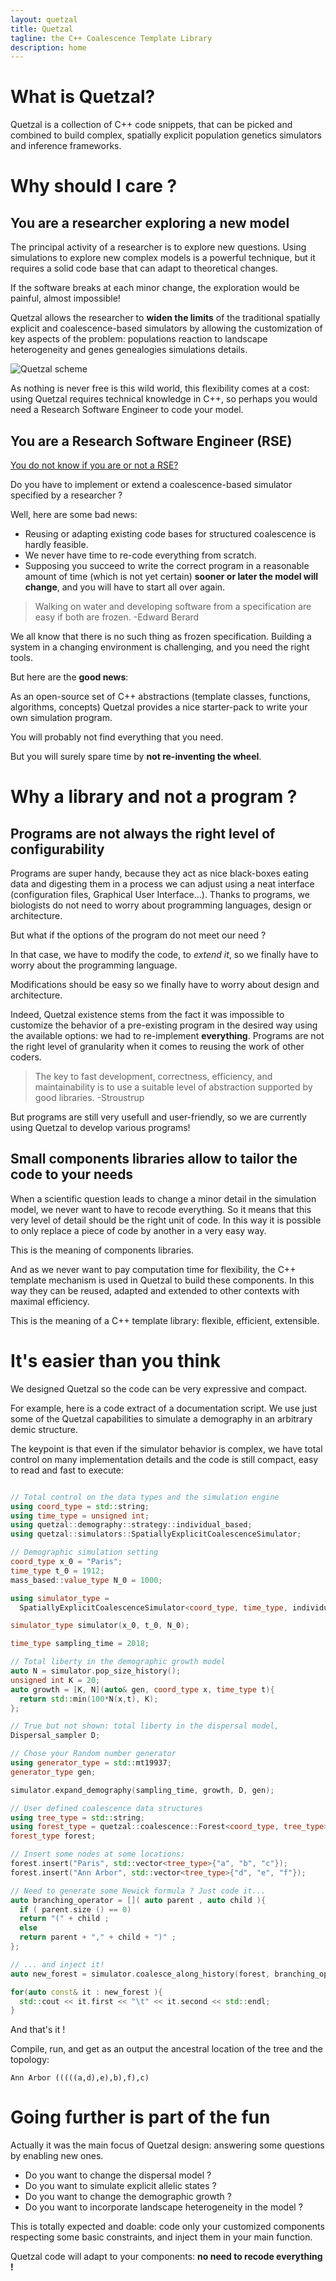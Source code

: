 ```yaml
---
layout: quetzal
title: Quetzal
tagline: the C++ Coalescence Template Library
description: home
---
```


# What is Quetzal?

Quetzal is a collection of C++ code snippets, that can be picked and combined to
build complex, spatially explicit population genetics simulators and inference frameworks.

# Why should I care ?

## You are a researcher exploring a new model

The principal activity of a researcher is to explore new questions. Using simulations
to explore new complex models is a powerful technique, but it requires a solid
code base that can adapt to theoretical changes.

If the software breaks at each minor change, the exploration would be
painful, almost impossible!

Quetzal allows the researcher to **widen the limits** of the traditional spatially explicit
and coalescence-based simulators by allowing the customization of key aspects of
the problem: populations reaction to landscape heterogeneity and genes genealogies
simulations details.

![Quetzal scheme]( {{site.url}}/draw/quetzal_scheme.png)

As nothing is never free is this wild world, this flexibility comes at a cost:
using Quetzal requires technical knowledge in C++, so perhaps you would need a
Research Software Engineer to code your model.

## You are a Research Software Engineer (RSE)

[You do not know if you are or not a RSE?](https://rse.ac.uk/who/)

Do you have to implement or extend a coalescence-based simulator specified by a researcher ?

Well, here are some bad news:
 - Reusing or adapting existing code bases for structured coalescence is hardly feasible.
 - We never have time to re-code everything from scratch.
 - Supposing you succeed to write the correct program
in a reasonable amount of time (which is not yet certain) **sooner or later the model will change**,
and you will have to start all over again.

> Walking on water and developing software from a specification are easy if both are frozen.
> -Edward Berard

We all know that there is no such thing as frozen specification. Building a
system in a changing environment is challenging, and you need the right tools.

But here are the **good news**:

As an open-source set of C++ abstractions (template classes, functions, algorithms, concepts)
Quetzal provides a nice starter-pack to write your own simulation program.

You will probably not find everything that you need.

But you will surely spare time by **not re-inventing the wheel**.

# Why a library and not a program ?

## Programs are not always the right level of configurability

Programs are super handy, because they act as nice black-boxes eating data and
digesting them in a process we can adjust using a neat interface (configuration files,
Graphical User Interface...). Thanks to programs, we biologists do not need to
worry about programming languages, design or architecture.

But what if the options of the program do not meet our need ?

In that case, we have to modify the code, to *extend it*, so we finally have to
worry about the programming language.

Modifications should be easy so we finally have to worry about design and architecture.

Indeed, Quetzal existence stems from the fact it was impossible to customize the behavior
of a pre-existing program in the desired way using the available options: we had
to re-implement **everything**. Programs are not the right level of
granularity when it comes to reusing the work of other coders.

> The key to fast development, correctness, efficiency, and maintainability is
to use a suitable level of abstraction supported by good libraries.
> -Stroustrup

But programs are still very usefull and user-friendly, so we are currently using Quetzal
to develop various programs!

## Small components libraries allow to tailor the code to your needs

When a scientific question leads to change a minor detail in the simulation model,
we never want to have to recode everything. So it means that this very level of
detail should be the right unit of code. In this way it is possible to only replace
a piece of code by another in a very easy way.

This is the meaning of components libraries.

And as we never want to pay computation time for flexibility, the C++ template
mechanism is used in Quetzal to build these components. In this way they can be
reused, adapted and extended to other contexts with maximal efficiency.

This is the meaning of a C++ template library: flexible, efficient, extensible.

# It's easier than you think

We designed Quetzal so the code can be very expressive and compact.

For example, here is a code extract of a documentation script. We use just some
of the Quetzal capabilities to simulate a demography in an arbitrary demic structure.

The keypoint is that even if the simulator behavior is complex, we have total control
on many implementation details and the code is still
compact, easy to read and fast to execute:

```cpp

// Total control on the data types and the simulation engine
using coord_type = std::string;
using time_type = unsigned int;
using quetzal::demography::strategy::individual_based;
using quetzal::simulators::SpatiallyExplicitCoalescenceSimulator;

// Demographic simulation setting
coord_type x_0 = "Paris";
time_type t_0 = 1912;
mass_based::value_type N_0 = 1000;

using simulator_type =
  SpatiallyExplicitCoalescenceSimulator<coord_type, time_type, individual_based>;

simulator_type simulator(x_0, t_0, N_0);

time_type sampling_time = 2018;

// Total liberty in the demographic growth model
auto N = simulator.pop_size_history();
unsigned int K = 20;
auto growth = [K, N](auto& gen, coord_type x, time_type t){
  return std::min(100*N(x,t), K);
};

// True but not shown: total liberty in the dispersal model,
Dispersal_sampler D;

// Chose your Random number generator
using generator_type = std::mt19937;
generator_type gen;

simulator.expand_demography(sampling_time, growth, D, gen);

// User defined coalescence data structures
using tree_type = std::string;
using forest_type = quetzal::coalescence::Forest<coord_type, tree_type>;
forest_type forest;

// Insert some nodes at some locations:
forest.insert("Paris", std::vector<tree_type>{"a", "b", "c"});
forest.insert("Ann Arbor", std::vector<tree_type>{"d", "e", "f"});

// Need to generate some Newick formula ? Just code it...
auto branching_operator = []( auto parent , auto child ){
  if ( parent.size () == 0)
  return "(" + child ;
  else
  return parent + "," + child + ")" ;
};

// ... and inject it!
auto new_forest = simulator.coalesce_along_history(forest, branching_operator, gen);

for(auto const& it : new_forest ){
  std::cout << it.first << "\t" << it.second << std::endl;
}
```

And that's it !

Compile, run, and get as an output the ancestral location of the tree and
the topology:

```
Ann Arbor (((((a,d),e),b),f),c)
```

# Going further is part of the fun

Actually it was the main focus of Quetzal design: answering some questions by enabling new ones.

- Do you want to change the dispersal model ?
- Do you want to simulate explicit allelic states ?
- Do you want to change the demographic growth ?
- Do you want to incorporate landscape heterogeneity in the model ?

This is totally expected and doable: code only your customized components respecting some basic
constraints, and inject them in your main function.

Quetzal code will adapt to your components: **no need to recode everything !**
